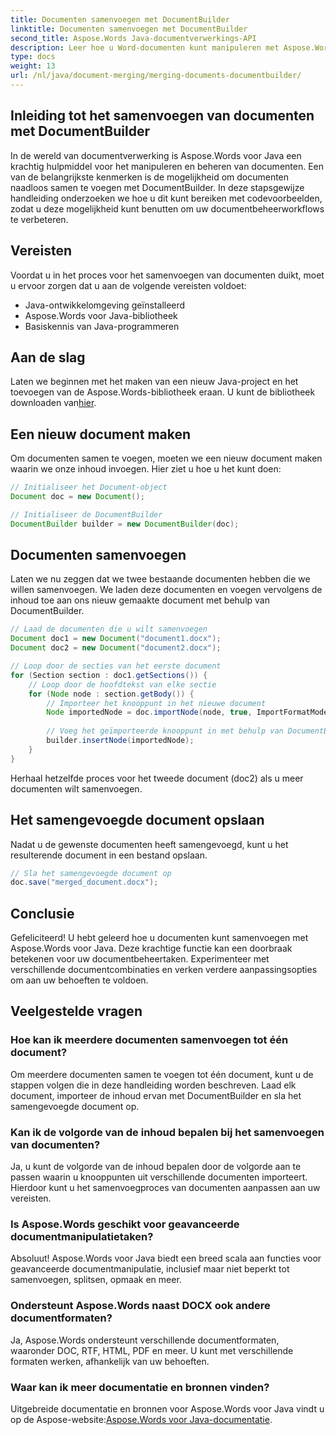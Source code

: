 ```yaml
---
title: Documenten samenvoegen met DocumentBuilder
linktitle: Documenten samenvoegen met DocumentBuilder
second_title: Aspose.Words Java-documentverwerkings-API
description: Leer hoe u Word-documenten kunt manipuleren met Aspose.Words voor Java. Creëer, bewerk, voeg samen en converteer documenten programmatisch in Java.
type: docs
weight: 13
url: /nl/java/document-merging/merging-documents-documentbuilder/
---
```


## Inleiding tot het samenvoegen van documenten met DocumentBuilder

In de wereld van documentverwerking is Aspose.Words voor Java een krachtig hulpmiddel voor het manipuleren en beheren van documenten. Een van de belangrijkste kenmerken is de mogelijkheid om documenten naadloos samen te voegen met DocumentBuilder. In deze stapsgewijze handleiding onderzoeken we hoe u dit kunt bereiken met codevoorbeelden, zodat u deze mogelijkheid kunt benutten om uw documentbeheerworkflows te verbeteren.

## Vereisten

Voordat u in het proces voor het samenvoegen van documenten duikt, moet u ervoor zorgen dat u aan de volgende vereisten voldoet:

- Java-ontwikkelomgeving geïnstalleerd
- Aspose.Words voor Java-bibliotheek
- Basiskennis van Java-programmeren

## Aan de slag

 Laten we beginnen met het maken van een nieuw Java-project en het toevoegen van de Aspose.Words-bibliotheek eraan. U kunt de bibliotheek downloaden van[hier](https://releases.aspose.com/words/java/).

## Een nieuw document maken

Om documenten samen te voegen, moeten we een nieuw document maken waarin we onze inhoud invoegen. Hier ziet u hoe u het kunt doen:

```java
// Initialiseer het Document-object
Document doc = new Document();

// Initialiseer de DocumentBuilder
DocumentBuilder builder = new DocumentBuilder(doc);
```

## Documenten samenvoegen

Laten we nu zeggen dat we twee bestaande documenten hebben die we willen samenvoegen. We laden deze documenten en voegen vervolgens de inhoud toe aan ons nieuw gemaakte document met behulp van DocumentBuilder.

```java
// Laad de documenten die u wilt samenvoegen
Document doc1 = new Document("document1.docx");
Document doc2 = new Document("document2.docx");

// Loop door de secties van het eerste document
for (Section section : doc1.getSections()) {
    // Loop door de hoofdtekst van elke sectie
    for (Node node : section.getBody()) {
        // Importeer het knooppunt in het nieuwe document
        Node importedNode = doc.importNode(node, true, ImportFormatMode.KEEP_SOURCE_FORMATTING);
        
        // Voeg het geïmporteerde knooppunt in met behulp van DocumentBuilder
        builder.insertNode(importedNode);
    }
}
```

Herhaal hetzelfde proces voor het tweede document (doc2) als u meer documenten wilt samenvoegen.

## Het samengevoegde document opslaan

Nadat u de gewenste documenten heeft samengevoegd, kunt u het resulterende document in een bestand opslaan.

```java
// Sla het samengevoegde document op
doc.save("merged_document.docx");
```

## Conclusie

Gefeliciteerd! U hebt geleerd hoe u documenten kunt samenvoegen met Aspose.Words voor Java. Deze krachtige functie kan een doorbraak betekenen voor uw documentbeheertaken. Experimenteer met verschillende documentcombinaties en verken verdere aanpassingsopties om aan uw behoeften te voldoen.

## Veelgestelde vragen

### Hoe kan ik meerdere documenten samenvoegen tot één document?

Om meerdere documenten samen te voegen tot één document, kunt u de stappen volgen die in deze handleiding worden beschreven. Laad elk document, importeer de inhoud ervan met DocumentBuilder en sla het samengevoegde document op.

### Kan ik de volgorde van de inhoud bepalen bij het samenvoegen van documenten?

Ja, u kunt de volgorde van de inhoud bepalen door de volgorde aan te passen waarin u knooppunten uit verschillende documenten importeert. Hierdoor kunt u het samenvoegproces van documenten aanpassen aan uw vereisten.

### Is Aspose.Words geschikt voor geavanceerde documentmanipulatietaken?

Absoluut! Aspose.Words voor Java biedt een breed scala aan functies voor geavanceerde documentmanipulatie, inclusief maar niet beperkt tot samenvoegen, splitsen, opmaak en meer.

### Ondersteunt Aspose.Words naast DOCX ook andere documentformaten?

Ja, Aspose.Words ondersteunt verschillende documentformaten, waaronder DOC, RTF, HTML, PDF en meer. U kunt met verschillende formaten werken, afhankelijk van uw behoeften.

### Waar kan ik meer documentatie en bronnen vinden?

 Uitgebreide documentatie en bronnen voor Aspose.Words voor Java vindt u op de Aspose-website:[Aspose.Words voor Java-documentatie](https://reference.aspose.com/words/java/).
